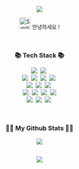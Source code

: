 <!-- Header -->
<p align='center'>
  <img src="https://capsule-render.vercel.app/api?type=waving&height=200&text=Ugyeong's%20Github!&fontAlign=50&fontAlignY=40&color=gradient&customColorList=1" />
</p>

<!-- 환영인사! -->
<p align='center'>
  <img src="https://raw.githubusercontent.com/Tarikul-Islam-Anik/Animated-Fluent-Emojis/master/Emojis/Smilies/Smiling%20Face%20with%20Sunglasses.png" alt="Smiling Face with Sunglasses" width="30" height="30" /> 안녕하세요 !
</p>
</br>

<!-- Tech Stack -->
<h3 align="center">📚 Tech Stack 📚</h3>
<p align="center">
  <!-- Backend -->
  <img src="https://img.shields.io/badge/java-%23ED8B00.svg?style=for-the-badge&logo=openjdk&logoColor=white"/>&nbsp
  <img src="https://img.shields.io/badge/spring-%236DB33F.svg?style=for-the-badge&logo=spring&logoColor=white"/></a>&nbsp
  </br>
  <!-- DB -->
  <img src="https://img.shields.io/badge/Oracle-F80000?style=for-the-badge&logo=oracle&logoColor=white">&nbsp
  <img src="https://img.shields.io/badge/mysql-4479A1.svg?style=for-the-badge&logo=mysql&logoColor=white">&nbsp
  <img src="https://img.shields.io/badge/MariaDB-003545?style=for-the-badge&logo=mariadb&logoColor=white">&nbsp
  <img src="https://img.shields.io/badge/postgres-%23316192.svg?style=for-the-badge&logo=postgresql&logoColor=white">&nbsp
  </br>
  <!-- Frontend -->
  <img src="https://img.shields.io/badge/javascript-%23323330.svg?style=for-the-badge&logo=javascript&logoColor=%23F7DF1E"/>&nbsp
  <img src="https://img.shields.io/badge/vuejs-%2335495e.svg?style=for-the-badge&logo=vuedotjs&logoColor=%234FC08D"/>&nbsp
  <img src="https://img.shields.io/badge/jquery-%230769AD.svg?style=for-the-badge&logo=jquery&logoColor=white" />&nbsp
  </br>
  <!-- Server -->
  <img src="https://img.shields.io/badge/Linux-FCC624?style=for-the-badge&logo=linux&logoColor=black">&nbsp
  <img src="https://img.shields.io/badge/apache%20tomcat-%23F8DC75.svg?style=for-the-badge&logo=apache-tomcat&logoColor=black"/>&nbsp
  <img src="https://img.shields.io/badge/apache-%23D42029.svg?style=for-the-badge&logo=apache&logoColor=white"/>&nbsp
  <img src="https://img.shields.io/badge/nginx-%23009639.svg?style=for-the-badge&logo=nginx&logoColor=white"/>
  </br>
  <!-- Git -->
  <img src="https://img.shields.io/badge/git-%23F05033.svg?style=for-the-badge&logo=git&logoColor=white" />&nbsp
  <img src="https://img.shields.io/badge/github-%23121011.svg?style=for-the-badge&logo=github&logoColor=white">&nbsp
  <img src="https://img.shields.io/badge/gitlab-%23181717.svg?style=for-the-badge&logo=gitlab&logoColor=white">&nbsp
</p>  
</br>

<!-- Github stack -->
<h3 align="center">👩‍💻 My Github Stats 👩‍💻</h3>

<!-- Github Stats -->
<div align="center">
<img src="https://github-readme-stats.vercel.app/api?username=minyugyeong&count_private=true&show_icons=true&theme=buefy"/>
</div>
</br>

<!-- Most Used Languages -->
<p align='center'>
  <img src="https://github-readme-stats.vercel.app/api/top-langs/?username=minyugyeong&langs_count=10&layout=compact&theme=buefy" />
</p>
</br>


